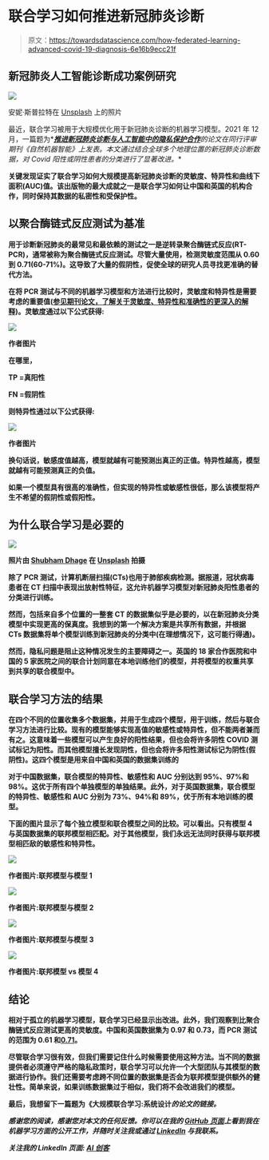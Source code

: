 # 联合学习如何推进新冠肺炎诊断

> 原文：<https://towardsdatascience.com/how-federated-learning-advanced-covid-19-diagnosis-6e16b9ecc21f>

## 新冠肺炎人工智能诊断成功案例研究

![](img/1f28adbd8300a7ab65e4033bbb2851a2.png)

安妮·斯普拉特在 [Unsplash](https://unsplash.com?utm_source=medium&utm_medium=referral) 上的照片

最近，联合学习被用于大规模优化用于新冠肺炎诊断的机器学习模型。2021 年 12 月，一篇题为*[***推进新冠肺炎诊断与人工智能中的隐私保护合作***](https://www.nature.com/articles/s42256-021-00421-z)*的论文在同行评审期刊《自然机器智能》上发表。本文通过结合全球多个地理位置的新冠肺炎诊断数据，对 Covid 阳性或阴性患者的分类进行了显著改进。**

**关键发现证实了联合学习如何大规模提高新冠肺炎诊断的灵敏度、特异性和曲线下面积(AUC)值。该出版物的最大成就之一是联合学习如何让中国和英国的机构合作，同时保持其数据的私密性和受保护性。**

## **以聚合酶链式反应测试为基准**

**用于诊断新冠肺炎的最常见和最依赖的测试之一是逆转录聚合酶链式反应(RT-PCR)，通常被称为聚合酶链式反应测试。尽管大量使用，检测灵敏度范围从 **0.60 到 0.71(60-71%)**。这导致了大量的假阴性，促使全球的研究人员寻找更准确的替代方法。**

**在将 PCR 测试与不同的机器学习模型和方法进行比较时，灵敏度和特异性是需要考虑的重要值([参见期刊论文，了解关于灵敏度、特异性和准确性的更深入的解释](https://www.ncbi.nlm.nih.gov/pmc/articles/PMC4614595/))。灵敏度通过以下公式获得:**

**![](img/b2d471540c8bd93d19c751e95d4c30c5.png)**

**作者图片**

**在哪里，**

**TP =真阳性**

**FN =假阴性**

**则特异性通过以下公式获得:**

**![](img/48670855b938509018255e7d4239a7cf.png)**

**作者图片**

**换句话说，敏感度值越高，模型就越有可能预测出真正的正值。特异性越高，模型就越有可能预测真正的负值。**

**如果一个模型具有很高的准确性，但实现的特异性或敏感性很低，那么该模型将产生不希望的假阴性或假阳性。**

## **为什么联合学习是必要的**

**![](img/243c97d089b60118fd8c25d1627af37c.png)**

**照片由 [Shubham Dhage](https://unsplash.com/@theshubhamdhage?utm_source=medium&utm_medium=referral) 在 [Unsplash](https://unsplash.com?utm_source=medium&utm_medium=referral) 拍摄**

**除了 PCR 测试，计算机断层扫描(CTs)也用于肺部疾病检测。据报道，冠状病毒患者在 CT 扫描中表现出放射性特征，这允许机器学习模型对新冠肺炎阳性患者的分类进行训练。**

**然而，包括来自多个位置的一整套 CT 的数据集似乎是必要的，以在新冠肺炎分类模型中实现更高的保真度。我想到的第一个解决方案是共享所有数据，并根据 CTs 数据集将单个模型训练到新冠肺炎的分类中(在理想情况下，这可能行得通)。**

**然而，隐私问题是阻止这种情况发生的主要障碍之一。英国的 18 家合作医院和中国的 5 家医院之间的联合计划同意在本地训练他们的模型，并将模型的权重共享到共享的联合模型中。**

## **联合学习方法的结果**

**在四个不同的位置收集多个数据集，并用于生成四个模型，用于训练，然后与联合学习方法进行比较。现有的模型能够实现高值的敏感性或特异性，但不能两者兼而有之。这意味着一些模型可以产生良好的阳性结果，但也会将许多阴性 COVID 测试标记为阳性。而其他模型擅长发现阴性，但也会将许多阳性测试标记为阴性(假阴性)。这四个模型是用来自中国和英国的数据集训练的**

**对于中国数据集，联合模型的特异性、敏感性和 AUC 分别达到 95%、97%和 98%。这优于所有四个单独模型的单独结果。此外，对于英国数据集，联合模型的特异性、敏感性和 AUC 分别为 73%、94%和 89%，优于所有本地训练的模型。**

**下面的图片显示了每个独立模型和联合模型之间的比较。可以看出。只有模型 4 与英国数据集的联邦模型相匹配。对于其他模型，我们永远无法同时获得与联邦模型相匹敌的敏感性和特异性。**

**![](img/fb0c5ab79111bfdd39fa23b16bb5027a.png)**

**作者图片:联邦模型与模型 1**

**![](img/dcb720454bca408edcb3735ce632f9d5.png)**

**作者图片:联邦模型与模型 2**

**![](img/447afc160dfe51c81f970450a39a51d8.png)**

**作者图片:联邦模型与模型 3**

**![](img/ed5173eb6dd315715fb74723e4ca4125.png)**

**作者图片:联邦模型 vs 模型 4**

## **结论**

**相对于孤立的机器学习模型，联合学习已经显示出改进。此外，我们观察到比聚合酶链式反应测试更高的灵敏度。中国和英国数据集为 0.97 和 0.73，而 PCR 测试的范围为 0.61 和[0.71](https://pubs.rsna.org/doi/pdf/10.1148/radiol.2020200432)。**

**尽管联合学习很有效，但我们需要记住什么时候需要使用这种方法。当不同的数据提供者必须遵守严格的隐私政策时，联合学习可以允许一个大型团队与其模型的数据进行协作。我们还需要考虑跨不同位置的数据集是否会为联邦模型提供额外的健壮性。简单来说，如果训练数据集过于相似，我们将不会改进我们的模型。**

**最后，我想留下一篇题为《大规模联合学习:系统设计*的论文的链接。***

***感谢您的阅读，感谢您对本文的任何反馈。你可以在我的 [GitHub 页面](https://github.com/manuelsilverio)上看到我在机器学习方面的公开工作，并随时关注我或通过 [LinkedIn](https://www.linkedin.com/in/manuelsilverio/) 与我联系。***

***关注我的 LinkedIn 页面: [AI 创客](https://www.linkedin.com/company/ai-makers)***